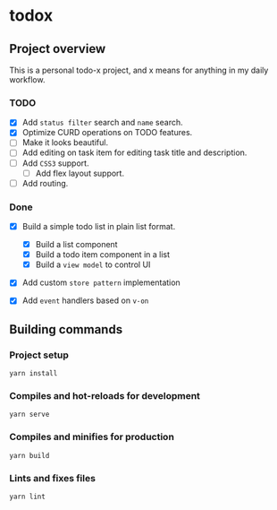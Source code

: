# todox

## Project overview
This is a personal todo-x project, and x means for anything in my daily workflow.


### TODO
- [x] Add `status filter` search and `name` search.
- [x] Optimize CURD operations on TODO features.
- [ ] Make it looks beautiful.
- [ ] Add editing on task item for editing task title and description.
- [ ] Add `CSS3` support.
    - [ ] Add flex layout support.
- [ ] Add routing.
### Done
- [x] Build a simple todo list in plain list format.
    - [x] Build a list component
    - [x] Build a todo item component in a list
    - [x] Build a `view model` to control UI
- [x] Add custom `store pattern` implementation
- [x] Add `event` handlers based on `v-on`


## Building commands
### Project setup
```
yarn install
```

### Compiles and hot-reloads for development
```
yarn serve
```

### Compiles and minifies for production
```
yarn build
```

### Lints and fixes files
```
yarn lint
```


